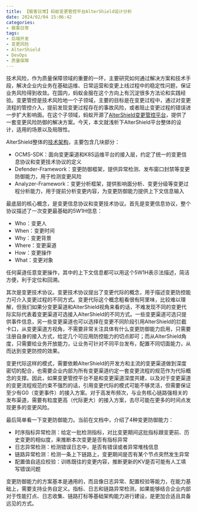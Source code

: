 ```yaml
---
title: 【极客日常】蚂蚁变更管控平台AlterShield设计分析
date: 2024/02/04 15:06:42
categories:
- 极客日常
tags:
- 后端开发
- 变更风险
- AlterShield
- DevOps
- 质量保障
---
```


技术风险，作为质量保障领域的重要的一环，主要研究如何通过解决方案和技术手段，解决企业内业务在基础运维、日常运营和变更上线过程中的稳定性问题，保证业务风险得到收敛。在国内，蚂蚁金服在这个方向上有沉淀很多方法论和实践经验。变更管控是技术风险地一个子领域，主要的目标是在变更过程中，通过对变更流程的管控介入，提前发现变更过程存在的事故风险，或者阻止变更过程的错误进一步扩大影响面。在这个子领域，蚂蚁开源了[AlterShield变更管控平台](https://altershield.io/zh-CN/docs/introduction/what-is-altershield/)，提供了一套变更风险防御的解决方案。今天，本文就浅析下AlterShield平台整体的设计，适用的场景以及局限性。

AlterShield整体的[技术架构](https://altershield.io/zh-CN/blog/welcome-altershield-v0.1)，主要包含几块部分：

<!-- more -->

- OCMS-SDK：面向变更渠道和K8S运维平台的接入层，约定了统一的变更信息协议和变更技术协议的定义
- Defender-Framework：变更防御框架，提供异常检测、发布窗口封禁等变更防御能力，用于检测变更风险
- Analyzer-Framework：变更分析框架，提供影响面分析、变更分级等变更过程分析能力，用于提前分析变更内容，为变更防御能力提供上下文信息输入

最底层的核心概念，是变更信息协议和变更技术协议。首先是变更信息协议，整个协议描述了一次变更最基础的5W1H信息：

- Who：变更人
- When：变更时间
- Why：变更背景
- Where：变更渠道
- How：变更操作
- What：变更对象

任何渠道任意变更操作，其中的上下文信息都可以用这个5W1H表示法描述，简洁方便，利于定位和回溯。

其次是变更技术协议。变更技术协议提出了变更代际的概念，用于描述变更防控能力可介入变更过程的不同方式。变更代际这个概念粗看很有阿里味，比较难以理解，但我们如果分变更渠道和AlterShield视角来看的话，不难发现不同的变更代际实际代表着变更渠道可选接入AlterShield的不同方式。一些变更渠道可选只提供事件信息，另一些变更渠道也可以选择在变更不同阶段引用AlterShield的拦截卡口，从变更渠道方视角，不需要非常关注具体有什么变更防御能力启用，只需要注册自身的接入方式，给定几个可应用防控能力的切点即可；而从AlterShield角度，只需要给业务开放能力，让业务可针对不同平台发布，配置不同切面能力，从而达到变更防控的效果。

变更代际这样的模式，需要依赖AlterShield的开发方和主流的变更渠道做到深度密切的配合，也需要企业内部为所有变更渠道约定一套变更流程的规范作为代际概念的支撑。因此，如果变更管控平台不是和变更渠道深度共建，以及对于变更渠道的变更流程规范约束不强烈的话，引用变更代际的模式可能不够灵活，但需要保证至少有G0（变更事件）的接入方案。对于高发布频次，与业务核心链路强相关的发布渠道，需要有粒度更高（代际更大）的接入方案，去尽可能在更多的时间点发现更多的变更风险。

最后简单看一下变更防御能力。当前在文档中，介绍了4种变更防御能力：

- 时序指标异常检测：给定一批检测指标，对比变更期间这批指标跟变更前、历史变更的相似度，来推断本次变更是否有指标异常
- 日志异常检测：检测错误日志中，是否有错误或者异常堆栈信息
- 链路异常检测：检测一条上下链路上，变更期间是否有某个节点突然发生异常
- 配置值自适应校验：训练既往的变更内容，推断更新的KV是否可能有人工填写错误问题

变更防御能力的方案基本是通用的，而且像日志异常、配置校验等能力，在能力基础上，需要支持业务自定义。指标、日志和链路异常检测，如果能够结合企业内部对于性能打点、日志收集、链路打标等基础架构能力进行建设，是更加合适且具备远见的方式。
